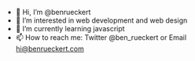 - 👋 Hi, I’m @benrueckert
- 👀 I’m interested in web development and web design
- 🌱 I’m currently learning javascript
- 📫 How to reach me: Twitter @ben_rueckert or Email hi@benrueckert.com

<!---
benrueckert/benrueckert is a ✨ special ✨ repository because its `README.md` (this file) appears on your GitHub profile.
You can click the Preview link to take a look at your changes.
--->

